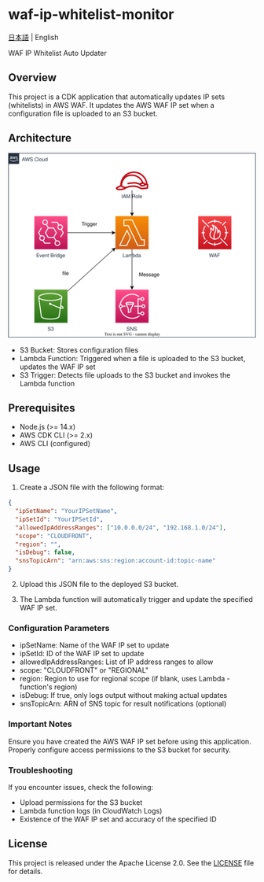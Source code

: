 # waf-ip-whitelist-monitor

[日本語](README.ja.md) | English

WAF IP Whitelist Auto Updater

## Overview

This project is a CDK application that automatically updates IP sets (whitelists) in AWS WAF. It updates the AWS WAF IP set when a configuration file is uploaded to an S3 bucket.

## Architecture

![overview](overview.drawio.svg)

- S3 Bucket: Stores configuration files
- Lambda Function: Triggered when a file is uploaded to the S3 bucket, updates the WAF IP set
- S3 Trigger: Detects file uploads to the S3 bucket and invokes the Lambda function

## Prerequisites

- Node.js (>= 14.x)
- AWS CDK CLI (>= 2.x)
- AWS CLI (configured)

## Usage

1. Create a JSON file with the following format:

```json
{
  "ipSetName": "YourIPSetName",
  "ipSetId": "YourIPSetId",
  "allowedIpAddressRanges": ["10.0.0.0/24", "192.168.1.0/24"],
  "scope": "CLOUDFRONT",
  "region": "",
  "isDebug": false,
  "snsTopicArn": "arn:aws:sns:region:account-id:topic-name"
}
```

2. Upload this JSON file to the deployed S3 bucket.

3. The Lambda function will automatically trigger and update the specified WAF IP set.

### Configuration Parameters

- ipSetName: Name of the WAF IP set to update
- ipSetId: ID of the WAF IP set to update
- allowedIpAddressRanges: List of IP address ranges to allow
- scope: "CLOUDFRONT" or "REGIONAL"
- region: Region to use for regional scope (if blank, uses Lambda - function's region)
- isDebug: If true, only logs output without making actual updates
- snsTopicArn: ARN of SNS topic for result notifications (optional)

### Important Notes

Ensure you have created the AWS WAF IP set before using this application.
Properly configure access permissions to the S3 bucket for security.

### Troubleshooting

If you encounter issues, check the following:

- Upload permissions for the S3 bucket
- Lambda function logs (in CloudWatch Logs)
- Existence of the WAF IP set and accuracy of the specified ID

## License

This project is released under the Apache License 2.0. See the [LICENSE](../../LICENSE) file for details.
